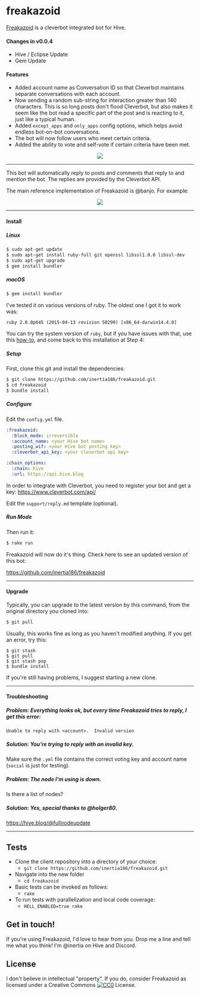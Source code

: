 freakazoid
==========

[Freakazoid](https://github.com/inertia186/freakazoid) is a cleverbot integrated bot for Hive.

#### Changes in v0.0.4

* Hive / Eclipse Update
* Gem Update

#### Features

* Added account name as Conversation ID so that Cleverbot maintains separate conversations with each account.
* Now sending a random sub-string for interaction greater than 140 characters.  This is so long posts don't flood Cleverbot, but also makes it seem like the bot read a specific part of the post and is reacting to it, just like a typical human.
* Added `except_apps` and `only_apps` config options, which helps avoid endless bot-on-bot conversations.
* The bot will now follow users who meet certain criteria.
* Added the ability to vote and self-vote if certain criteria have been met.

<center>
  <img src="http://i.imgur.com/635LS2j.jpg" />
</center>

---

This bot will automatically reply to posts and comments that reply to and mention the bot.  The replies are provided by the Cleverbot API.

The main reference implementation of Freakazoid is @banjo.  For example:

<center>
  <img src="http://i.imgur.com/zNN8tPE.png" />
</center>

---

#### Install

##### Linux

```bash
$ sudo apt-get update
$ sudo apt-get install ruby-full git openssl libssl1.0.0 libssl-dev
$ sudo apt-get upgrade
$ gem install bundler
```

##### macOS

```bash
$ gem install bundler
```

I've tested it on various versions of ruby.  The oldest one I got it to work was:

`ruby 2.0.0p645 (2015-04-13 revision 50299) [x86_64-darwin14.4.0]`

You can try the system version of `ruby`, but if you have issues with that, use this [how-to](https://hive.blog/ruby/@inertia/how-to-configure-your-mac-to-do-ruby-on-rails-development), and come back to this installation at Step 4:

##### Setup

First, clone this git and install the dependencies:

```bash
$ git clone https://github.com/inertia186/freakazoid.git
$ cd freakazoid
$ bundle install
```

##### Configure

Edit the `config.yml` file.

```yaml
:freakazoid:
  :block_mode: irreversible
  :account_name: <your Hive bot name>
  :posting_wif: <your Hive bot posting key>
  :cleverbot_api_key: <your cleverbot api key>

:chain_options:
  :chain: hive
  :url: https://api.hive.blog
```

In order to integrate with Cleverbot, you need to register your bot and get a key: https://www.cleverbot.com/api/


Edit the `support/reply.md` template (optional).

##### Run Mode

Then run it:

```bash
$ rake run
```

Freakazoid will now do it's thing.  Check here to see an updated version of this bot:

https://github.com/inertia186/freakazoid

---

#### Upgrade

Typically, you can upgrade to the latest version by this command, from the original directory you cloned into:

```bash
$ git pull
```

Usually, this works fine as long as you haven't modified anything.  If you get an error, try this:

```
$ git stash
$ git pull
$ git stash pop
$ bundle install
```

If you're still having problems, I suggest starting a new clone.

---

#### Troubleshooting

##### Problem: Everything looks ok, but every time Freakazoid tries to reply, I get this error:

```
Unable to reply with <account>.  Invalid version
```

##### Solution: You're trying to reply with an invalid key.

Make sure the `.yml` file contains the correct voting key and account name (`social` is just for testing).

##### Problem: The node I'm using is down.

Is there a list of nodes?

##### Solution: Yes, special thanks to @holger80.

https://hive.blog/@fullnodeupdate

---

## Tests

* Clone the client repository into a directory of your choice:
  * `git clone https://github.com/inertia186/freakazoid.git`
* Navigate into the new folder
  * `cd freakazoid`
* Basic tests can be invoked as follows:
  * `rake`
* To run tests with parallelization and local code coverage:
  * `HELL_ENABLED=true rake`

## Get in touch!

If you're using Freakazoid, I'd love to hear from you.  Drop me a line and tell me what you think!  I'm @inertia on Hive and Discord.
  
## License

I don't believe in intellectual "property".  If you do, consider Freakazoid as licensed under a Creative Commons [![CC0](http://i.creativecommons.org/p/zero/1.0/80x15.png)](http://creativecommons.org/publicdomain/zero/1.0/) License.

